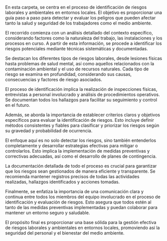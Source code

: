 En esta carpeta, se centra en el proceso de identificación de riesgos laborales y ambientales en entornos locales. El objetivo es proporcionar una guía paso a paso para detectar y evaluar los peligros que pueden afectar tanto la salud y seguridad de los trabajadores como el medio ambiente.

El recorrido comienza con un análisis detallado del contexto específico, considerando factores como la naturaleza del trabajo, las instalaciones y los procesos en curso. A partir de esta información, se procede a identificar los riesgos potenciales mediante técnicas sistemáticas y documentadas.

Se destacan los diferentes tipos de riesgos laborales, desde lesiones físicas hasta problemas de salud mental, así como aquellos relacionados con la contaminación ambiental y el uso de recursos naturales. Cada tipo de riesgo se examina en profundidad, considerando sus causas, consecuencias y factores de riesgo asociados.

El proceso de identificación implica la realización de inspecciones físicas, entrevistas a personal involucrado y análisis de procedimientos operativos. Se documentan todos los hallazgos para facilitar su seguimiento y control en el futuro.

Además, se aborda la importancia de establecer criterios claros y objetivos específicos para evaluar la identificación de riesgos. Esto incluye definir métodos consistentes y fiables para clasificar y priorizar los riesgos según su gravedad y probabilidad de ocurrencia.

El enfoque aquí es no solo detectar los riesgos, sino también entenderlos completamente y desarrollar estrategias efectivas para mitigar o controlarlos. Esto implica la implementación de medidas preventivas y correctivas adecuadas, así como el desarrollo de planes de contingencia.

La documentación detallada de todo el proceso es crucial para garantizar que los riesgos sean gestionados de manera eficiente y transparente. Se recomienda mantener registros precisos de todas las actividades realizadas, hallazgos identificados y acciones tomadas.

Finalmente, se enfatiza la importancia de una comunicación clara y continua entre todos los miembros del equipo involucrado en el proceso de identificación y evaluación de riesgos. Esto asegura que todos estén al tanto de las medidas preventivas implementadas y puedan colaborar para mantener un entorno seguro y saludable.

El propósito final es proporcionar una base sólida para la gestión efectiva de riesgos laborales y ambientales en entornos locales, promoviendo así la seguridad del personal y el bienestar del medio ambiente.
